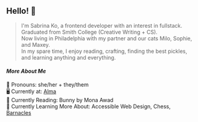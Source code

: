 ## Hello! 👋

> I'm Sabrina Ko, a frontend developer with an interest in fullstack.  
> Graduated from Smith College (Creative Writing + CS).  
> Now living in Philadelphia with my partner and our cats Milo, Sophie, and Maxey.  
> In my spare time, I enjoy reading, crafting, finding the best pickles, and learning anything and everything.

#### *More About Me*  
💖 Pronouns: she/her + they/them  
🖥 Currently at: [Alma](https://www.helloalma.com/)  
📖 Currently Reading: Bunny by Mona Awad  
🌱 Currently Learning More About: Accessible Web Design, Chess, [Barnacles](https://youtu.be/plYuvU2VZkE?si=l5WkS-9BdeyWvb0x)
